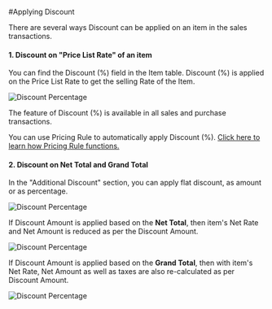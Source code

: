 #Applying Discount

There are several ways Discount can be applied on an item in the sales transactions.

#### 1. Discount on "Price List Rate" of an item

You can find the Discount (%) field in the Item table. Discount (%) is applied on the Price List Rate to get the selling Rate of the Item.

<img alt="Discount Percentage" class="screenshot" src="{{docs_base_url}}/assets/image/articles/discount-1.png">

The feature of Discount (%) is available in all sales and purchase transactions.

You can use Pricing Rule to automatically apply Discount (%). [Click here to learn how Pricing Rule functions.]({{docs_base_url}}/user/manual/en/accounts/pricing-rule.html)

#### 2. Discount on Net Total and Grand Total

In the "Additional Discount" section, you can apply flat discount, as amount or as percentage.

<img alt="Discount Percentage" class="screenshot" src="{{docs_base_url}}/assets/image/articles/discount-2.png">

If Discount Amount is applied based on the **Net Total**, then item's Net Rate and Net Amount is reduced as per the Discount Amount.

<img alt="Discount Percentage" class="screenshot" src="{{docs_base_url}}/assets/image/articles/discount-on-net-total.png">

If Discount Amount is applied based on the **Grand Total**, then with item's Net Rate, Net Amount as well as taxes are also re-calculated as per Discount Amount.

<img alt="Discount Percentage" class="screenshot" src="{{docs_base_url}}/assets/image/articles/discount-on-grand-total.png">

<!-- markdown -->
